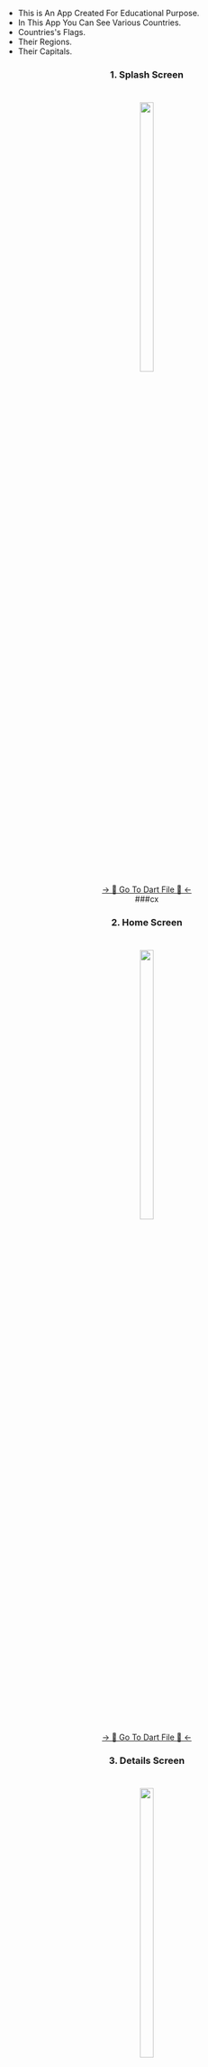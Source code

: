 - This is An App Created For Educational Purpose.
- In This App You Can See Various Countries.
- Countries's Flags.
- Their Regions.
- Their Capitals.


<h3 align="center"> 1. Splash Screen </h3>

###

<h1 align="left"></h1>

###
<div align="center">
<img src = "https://github.com/user-attachments/assets/6186fa3f-285e-4148-a023-e4463be26a60" width = 22% height = 35%>

###
<div align="center">
<a href="https://github.com/MrSajidShaikh/adv_flutter_exam/blob/master/lib/View/splashscreen.dart">-> 📂 Go To Dart File 📂 <-</a>
</div

 ###cx

<h3 align="center"> 2. Home Screen </h3>

###

<h1 align="left"></h1>

###
<div align="center">
<img src = "https://github.com/user-attachments/assets/e3fb80d2-b3e5-4a03-b3f6-a8dea088a12c" width = 22% height = 35%>

###
<div align="center">
<a href="https://github.com/MrSajidShaikh/adv_flutter_exam/blob/master/lib/View/home_screen.dart">-> 📂 Go To Dart File 📂 <-</a>
</div


 ###

<h3 align="center"> 3. Details Screen </h3>

###

<h1 align="left"></h1>

###
<div align="center">
<img src = "https://github.com/user-attachments/assets/251bbe74-08c5-4c66-985e-1bd375f4f923" width = 22% height = 35%>

###
<div align="center">
<a href="https://github.com/MrSajidShaikh/adv_flutter_exam/blob/master/lib/View/detail_screen.dart">-> 📂 Go To Dart File 📂 <-</a>
  
</div

###

<h3 align="center"> 4. Saved Screen </h3>

###

<h1 align="left"></h1>

###
<div align="center">
<img src = "https://github.com/user-attachments/assets/dcd9849b-a1da-4f10-98a9-ec52158e29c2" width = 22% height = 35%>

###
<div align="center">
<a href="https://github.com/MrSajidShaikh/adv_flutter_exam/blob/master/lib/View/saved_countries.dart">-> 📂 Go To Dart File 📂 <-</a>
  
</div

 ###

<h3 align="center"> 5. App </h3>

###

<div align="center">
<video src = "https://github.com/user-attachments/assets/fb4fe868-2cfa-46d3-8135-9e42e009291d">

###


  
